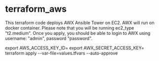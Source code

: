 # terraform_aws
This terraform code deploys AWX Ansible Tower on EC2.
AWX will run on docker container.
Please note that you will be running ec2_type "t2.medium".
Once you apply, you should be able to login to AWX using username: "admin", password "password".

export AWS_ACCESS_KEY_ID=
export AWX_SECRET_ACCESS_KEY=
terraform apply --var-file=values.tfvars --auto-approve


